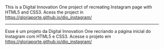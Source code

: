 This is a Digital Innovation One project of recreating Instagram page with HTML5 and CSS3.
Acess the project in https://gloriaporte.github.io/dio_instagram/

______________________________________________________________________


Esse é um projeto da Digital Innovation One recriando a página inicial do Instagram com HTML5 e CSS3.
Acesse o projeto em https://gloriaporte.github.io/dio_instagram/
